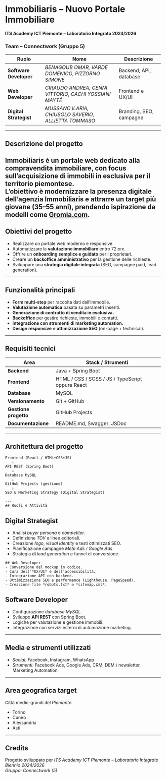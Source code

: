 # Immobiliaris – Nuovo Portale Immobiliare  
**ITS Academy ICT Piemonte – Laboratorio Integrato 2024/2026**

### Team – Connectwork (Gruppo 5)
| Ruolo | Nome | Descrizione |
|--------|------|--------------|
| **Software Developer** | *BENAGOUB OMAR, VARDÉ DOMENICO, PIZZORNO SIMONE* | Backend, API, database |
| **Web Developer** | *GIRAUDO ANDREA, CENNI VITTORIO, CACHI YOSSIANI MAYTÉ* | Frontend e UX/UI |
| **Digital Strategist** | *MUSSANO ILARIA, CHIUSOLO SAVERIO, ALLIETTA TOMMASO* | Branding, SEO, campagne |
---
## Descrizione del progetto
**Immobiliaris** è un portale web dedicato alla **compravendita immobiliare**, con focus sull’acquisizione di immobili in esclusiva per il territorio piemontese.  
L’obiettivo è **modernizzare la presenza digitale** dell’agenzia Immobiliaris e attrarre un target più giovane (35–55 anni), prendendo ispirazione da modelli come [Gromia.com](https://www.gromia.com).
---
## Obiettivi del progetto
- Realizzare un portale web moderno e responsive.  
- Automatizzare la **valutazione immobiliare** entro 72 ore.  
- Offrire un **onboarding semplice e guidato** per i proprietari.  
- Creare un **backoffice amministrativo** per la gestione delle richieste.  
- Sviluppare una **strategia digitale integrata** (SEO, campagne paid, lead generation).  
---
## Funzionalità principali
- **Form multi-step** per raccolta dati dell’immobile.  
- **Valutazione automatica** basata su parametri inseriti.  
- **Generazione di contratto di vendita in esclusiva.**  
- **Backoffice** per gestire richieste, immobili e contatti.  
- **Integrazione con strumenti di marketing automation.**  
- **Design responsive** e **ottimizzazione SEO** (on-page + technical).  
---

## Requisiti tecnici
| Area | Stack / Strumenti |
|------|-------------------|
| **Backend** | Java + Spring Boot |
| **Frontend** | HTML / CSS / SCSS / JS / TypeScript oppure React |
| **Database** | MySQL |
| **Versionamento** | Git + GitHub |
| **Gestione progetto** | GitHub Projects |
| **Documentazione** | README.md, Swagger, JSDoc |

---
## Architettura del progetto
```
Frontend (React / HTML+CSS+JS)
   ↓
API REST (Spring Boot)
   ↓
Database MySQL
   ↓
GitHub Projects (gestione)
   ↓
SEO & Marketing Strategy (Digital Strategist)

---
## Ruoli e Attività
```
## Digital Strategist
- Analisi *buyer persona* e *competitor*.  
- Definizione *TOV* e linee editoriali.  
- Creazione *logo*, *visual identity* e testi ottimizzati SEO.  
- Pianificazione campagne *Meta Ads / Google Ads*.  
- Strategia di *lead generation* e funnel di conversione.
```
## Web Developer
- Conversione del mockup in codice.  
- Cura dell’*UX/UI* e dell’accessibilità.  
- Integrazione API con backend.  
- Ottimizzazione SEO e performance (Lighthouse, PageSpeed).  
- Creazione file *robots.txt* e *sitemap.xml*.
```
## Software Developer
- Configurazione *database MySQL*.  
- Sviluppo **API REST** con Spring Boot.  
- Logiche per valutazione e gestione immobili.  
- Integrazione con servizi esterni di automazione marketing.
---

## Media e strumenti utilizzati
- *Social:* Facebook, Instagram, WhatsApp
- *Strumenti:* Facebook Ads, Google Ads, CRM, DEM / newsletter, Marketing Automation  
---
## Area geografica target
Città medio-grandi del *Piemonte*:
- Torino  
- Cuneo  
- Alessandria  
- Asti  
---

## Credits
Progetto sviluppato per *ITS Academy ICT Piemonte – Laboratorio Integrato Biennio 2024/2026*  
*Gruppo:* *Connectwork (5)*  
